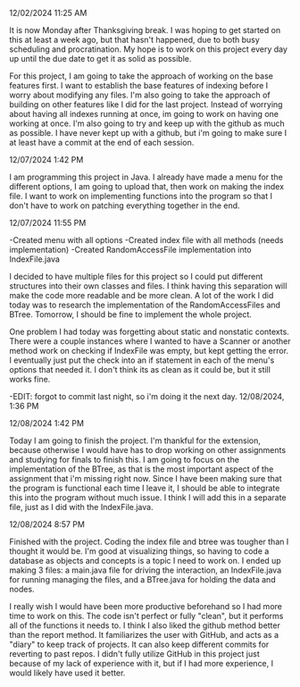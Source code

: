 12/02/2024
11:25 AM

It is now Monday after Thanksgiving break.
I was hoping to get started on this at least a week ago, but that hasn't happened, due to both busy scheduling and procratination. 
My hope is to work on this project every day up until the due date to get it as solid as possible.

For this project, I am going to take the approach of working on the base features first. I want to establish the base features of indexing before I worry about modifying any files.
I'm also going to take the approach of building on other features like I did for the last project. Instead of worrying about having all indexes running at once, im going to work on having one working at once. 
I'm also going to try and keep up with the github as much as possible. I have never kept up with a github, but i'm going to make sure I at least have a commit at the end of each session.



12/07/2024
1:42 PM

I am programming this project in Java. I already have made a menu for the different options, I am going to upload that, then work on making the index file. 
I want to work on implementing functions into the program so that I don't have to work on patching everything together in the end. 



12/07/2024
11:55 PM

-Created menu with all options
-Created index file with all methods (needs implementation)
-Created RandomAccessFile implementation into IndexFile.java

I decided to have multiple files for this project so I could put different structures into their own classes and files. I think having this separation will make the code more readable and be more clean.
A lot of the work I did today was to research the implementation of the RandomAccessFiles and BTree. Tomorrow, I should be fine to implement the whole project.

One problem I had today was forgetting about static and nonstatic contexts. There were a couple instances where I wanted to have a Scanner or another method work on checking if IndexFile was empty, but kept getting the error. 
I eventually just put the check into an if statement in each of the menu's options that needed it.
I don't think its as clean as it could be, but it still works fine.

-EDIT: forgot to commit last night, so i'm doing it the next day. 12/08/2024, 1:36 PM



12/08/2024
1:42 PM

Today I am going to finish the project. I'm thankful for the extension, because otherwise I would have has to drop working on other assignments and studying for finals to finish this.
I am going to focus on the implementation of the BTree, as that is the most important aspect of the assignment that i'm missing right now.
Since I have been making sure that the program is functional each time I leave it, I should be able to integrate this into the program without much issue.
I think I will add this in a separate file, just as I did with the IndexFile.java.



12/08/2024
8:57 PM

Finished with the project.
Coding the index file and btree was tougher than I thought it would be. 
I'm good at visualizing things, so having to code a database as objects and concepts is a topic I need to work on.
I ended up making 3 files: a main.java file for driving the interaction, an IndexFile.java for running managing the files, and a BTree.java for holding the data and nodes.

I really wish I would have been more productive beforehand so I had more time to work on this. The code isn't perfect or fully "clean", but it performs all of the functions it needs to.
I think I also liked the github method better than the report method. It familiarizes the user with GitHub, and acts as a "diary" to keep track of projects. It can also keep different commits for reverting to past repos.
I didn't fully utilize GitHub in this project just because of my lack of experience with it, but if I had more experience, I would likely have used it better.
